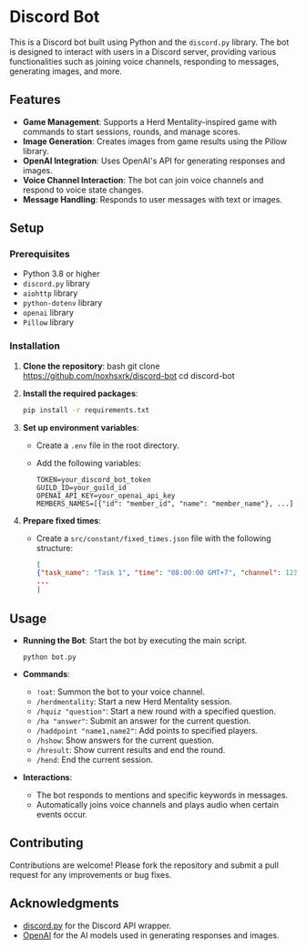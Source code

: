 # Discord Bot

This is a Discord bot built using Python and the `discord.py` library. The bot is designed to interact with users in a Discord server, providing various functionalities such as joining voice channels, responding to messages, generating images, and more.

## Features

- **Game Management**: Supports a Herd Mentality-inspired game with commands to start sessions, rounds, and manage scores.
- **Image Generation**: Creates images from game results using the Pillow library.
- **OpenAI Integration**: Uses OpenAI's API for generating responses and images.
- **Voice Channel Interaction**: The bot can join voice channels and respond to voice state changes.
- **Message Handling**: Responds to user messages with text or images.

## Setup

### Prerequisites

- Python 3.8 or higher
- `discord.py` library
- `aiohttp` library
- `python-dotenv` library
- `openai` library
- `Pillow` library

### Installation

1. **Clone the repository**:
   bash
   git clone <https://github.com/noxhsxrk/discord-bot>
   cd discord-bot

2. **Install the required packages**:

   ```bash
   pip install -r requirements.txt
   ```

3. **Set up environment variables**:

   - Create a `.env` file in the root directory.
   - Add the following variables:

     ```
     TOKEN=your_discord_bot_token
     GUILD_ID=your_guild_id
     OPENAI_API_KEY=your_openai_api_key
     MEMBERS_NAMES=[{"id": "member_id", "name": "member_name"}, ...]
     ```

4. **Prepare fixed times**:

   - Create a `src/constant/fixed_times.json` file with the following structure:

     ```json
     [
     {"task_name": "Task 1", "time": "08:00:00 GMT+7", "channel": 123456789012345678},
     ...
     ]
     ```

## Usage

- **Running the Bot**: Start the bot by executing the main script.

  ```
  python bot.py
  ```

- **Commands**:

  - `!oat`: Summon the bot to your voice channel.
  - `/herdmentality`: Start a new Herd Mentality session.
  - `/hquiz "question"`: Start a new round with a specified question.
  - `/ha "answer"`: Submit an answer for the current question.
  - `/haddpoint "name1,name2"`: Add points to specified players.
  - `/hshow`: Show answers for the current question.
  - `/hresult`: Show current results and end the round.
  - `/hend`: End the current session.

- **Interactions**:
  - The bot responds to mentions and specific keywords in messages.
  - Automatically joins voice channels and plays audio when certain events occur.

## Contributing

Contributions are welcome! Please fork the repository and submit a pull request for any improvements or bug fixes.

## Acknowledgments

- [discord.py](https://github.com/Rapptz/discord.py) for the Discord API wrapper.
- [OpenAI](https://openai.com/) for the AI models used in generating responses and images.
